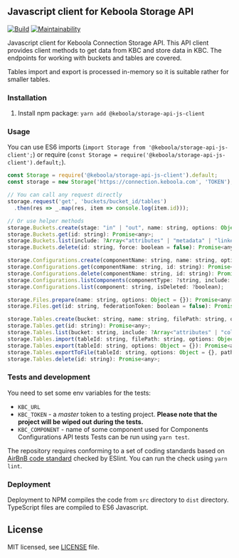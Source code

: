 ## Javascript client for Keboola Storage API

[![Build](https://github.com/keboola/storage-api-js-client/workflows/Build/badge.svg)](https://github.com/keboola/storage-api-js-client/actions)
[![Maintainability](https://api.codeclimate.com/v1/badges/9f01593c5e780c783618/maintainability)](https://codeclimate.com/github/keboola/storage-api-js-client/maintainability)

Javascript client for Keboola Connection Storage API. This API client provides client methods to get data from KBC and store data in KBC. The endpoints for working with buckets and tables are covered.

Tables import and export is processed in-memory so it is suitable rather for smaller tables.

### Installation

1. Install npm package: `yarn add @keboola/storage-api-js-client`


### Usage

You can use ES6 imports (`import Storage from '@keboola/storage-api-js-client';`) or require (`const Storage = require('@keboola/storage-api-js-client').default;`).

```javascript
const Storage = require('@keboola/storage-api-js-client').default;
const storage = new Storage('https://connection.keboola.com', 'TOKEN');

// You can call any request directly
storage.request('get', 'buckets/bucket_id/tables')
  .then(res => _.map(res, item => console.log(item.id)));

// Or use helper methods
storage.Buckets.create(stage: "in" | "out", name: string, options: Object = {}): Promise<any>;
storage.Buckets.get(id: string): Promise<any>;
storage.Buckets.list(include: ?Array<"attributes" | "metadata" | "linkedBuckets">): Promise<any>;
storage.Buckets.delete(id: string, force: boolean = false): Promise<any>;

storage.Configurations.create(componentName: string, name: string, options: ?{ configurationId: ?string, description: ?string, configuration: ?Object, state: ?Object, changeDescription: ?string }): Promise<string>;
storage.Configurations.get(componentName: string, id: string): Promise<any>;
storage.Configurations.delete(componentName: string, id: string): Promise<any>;
storage.Configurations.listComponents(componentType: ?string, include: ?Array<'configuration' | 'rows'>, isDeleted: ?boolean);
storage.Configurations.list(component: string, isDeleted: ?boolean);

storage.Files.prepare(name: string, options: Object = {}): Promise<any>;
storage.Files.get(id: string, federationToken: boolean = false): Promise<any>;

storage.Tables.create(bucket: string, name: string, filePath: string, options: Object = {}): Promise<void>;
storage.Tables.get(id: string): Promise<any>;
storage.Tables.list(bucket: string, include: ?Array<"attributes" | "columns">): Promise<any>;
storage.Tables.import(tableId: string, filePath: string, options: Object = {}): Promise<void>;
storage.Tables.export(tableId: string, options: Object = {}): Promise<any>;
storage.Tables.exportToFile(tableId: string, options: Object = {}, path: string): Promise<any>;
storage.Tables.delete(id: string): Promise<any>;
```


### Tests and development

You need to set some env variables for the tests:
- `KBC_URL`
- `KBC_TOKEN` - a *master* token to a testing project. **Please note that the project will be wiped out during the tests.**
- `KBC_COMPONENT` - name of some component used for Components Configurations API tests
Tests can be run using `yarn test`.

The repository requires conforming to a set of coding standards based on [AirBnB code standard](https://github.com/airbnb/javascript) checked by ESlint. You can run the check using `yarn lint`.

### Deployment

Deployment to NPM compiles the code from `src` directory to `dist` directory. TypeScript files are compiled to ES6 Javascript.

## License

MIT licensed, see [LICENSE](./LICENSE) file.
